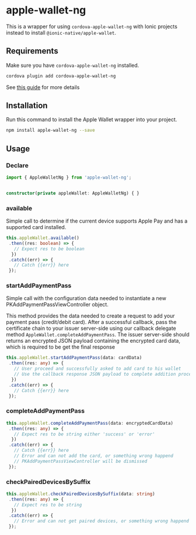 # apple-wallet-ng
This is a wrapper for using `cordova-apple-wallet-ng` with Ionic projects instead to install `@ionic-native/apple-wallet`.

## Requirements

Make sure you have `cordova-apple-wallet-ng` installed.

```Bash
cordova plugin add cordova-apple-wallet-ng
```

See [this guide](https://github.com/cmgustavo/cordova-apple-wallet) for more details

## Installation

Run this command to install the Apple Wallet wrapper into your project.

```bash
npm install apple-wallet-ng --save
```

## Usage

### Declare
```typescript
import { AppleWalletNg } from 'apple-wallet-ng';


constructor(private appleWallet: AppleWalletNg) { }
```

### available

Simple call to determine if the current device supports Apple Pay and has a supported card installed.

```typescript
this.appleWallet.available()
 .then((res: boolean) => {
   // Expect res to be boolean
  })
 .catch((err) => {
   // Catch {{err}} here
 });
```

### startAddPaymentPass

Simple call with the configuration data needed to instantiate a new PKAddPaymentPassViewController object.

This method provides the data needed to create a request to add your payment pass (credit/debit card). After a successful callback, pass the certificate chain to your issuer server-side using our callback delegate method `AppleWallet.completeAddPaymentPass`. The issuer server-side should returns an encrypted JSON payload containing the encrypted card data, which is required to be get the final response

```typescript
this.appleWallet.startAddPaymentPass(data: cardData)
 .then((res: any) => {
   // User proceed and successfully asked to add card to his wallet
   // Use the callback response JSON payload to complete addition process
  })
 .catch((err) => {
   // Catch {{err}} here
 });
```

### completeAddPaymentPass

```typescript
this.appleWallet.completeAddPaymentPass(data: encryptedCardData)
 .then((res: any) => {
   // Expect res to be string either 'success' or 'error'
  })
 .catch((err) => {
   // Catch {{err}} here
   // Error and can not add the card, or something wrong happend
   // PKAddPaymentPassViewController will be dismissed
 });
```

### checkPairedDevicesBySuffix

```typescript
this.appleWallet.checkPairedDevicesBySuffix(data: string)
 .then((res: any) => {
   // Expect res to be string
  })
 .catch((err) => {
   // Error and can not get paired devices, or something wrong happend
 });
```
